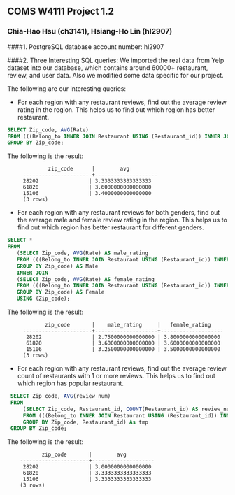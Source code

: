 ## COMS W4111 Project 1.2

### Chia-Hao Hsu (ch3141), Hsiang-Ho Lin (hl2907)

####1. PostgreSQL database account number: hl2907

####2. Three Interesting SQL queries:
   We imported the real data from Yelp dataset into our database, which contains around 60000+ restaurant, review, and user data. 
   Also we modified some data specific for our project.
   
   The following are our interesting queries:
  
  - For each region with any restaurant reviews, find out the average review rating in the region. This helps us to find out which region has better restaurant.
   
   ```sql
  SELECT Zip_code, AVG(Rate)
  FROM (((Belong_to INNER JOIN Restaurant USING (Restaurant_id)) INNER JOIN Region Using (Region_id)) INNER JOIN Review USING (Restaurant_id))
  GROUP BY Zip_code;
  ```
  The following is the result:

                 zip_code      |        avg         
         ----------------------+--------------------
         28202                | 3.3333333333333333
         61820                | 3.6000000000000000
         15106                | 3.4000000000000000
         (3 rows)

  - For each region with any restaurant reviews for both genders, find out the average male and female review rating in the region. This helps us to find out which region has better restaurant for different genders.
  
   ```sql
  SELECT *
  FROM 
      (SELECT Zip_code, AVG(Rate) AS male_rating
      FROM (((Belong_to INNER JOIN Restaurant USING (Restaurant_id)) INNER JOIN Region Using (Region_id)) INNER JOIN Review USING (Restaurant_id)) INNER JOIN (SELECT * FROM Person WHERE gender = 'male') AS tmp Using (Person_id)
      GROUP BY Zip_code) AS Male
      INNER JOIN
      (SELECT Zip_code, AVG(Rate) AS female_rating
      FROM (((Belong_to INNER JOIN Restaurant USING (Restaurant_id)) INNER JOIN Region Using (Region_id)) INNER JOIN Review USING (Restaurant_id)) INNER JOIN (SELECT * FROM Person WHERE gender = 'female') AS tmp Using (Person_id)
      GROUP BY Zip_code) AS Female 
      USING (Zip_code);
  ```
  The following is the result:


                zip_code       |    male_rating     |   female_rating    
         ----------------------+--------------------+--------------------
          28202                | 2.7500000000000000 | 3.8000000000000000
          61820                | 3.6000000000000000 | 3.6000000000000000
          15106                | 3.2500000000000000 | 3.5000000000000000
         (3 rows)

  - For each region with any restaurant reviews, find out the average review count of restaurants with 1 or more reviews. This helps us to find out which region has popular restaurant.

   ```sql
    SELECT Zip_code, AVG(review_num)
    FROM
        (SELECT Zip_code, Restaurant_id, COUNT(Restaurant_id) AS review_num
        FROM (((Belong_to INNER JOIN Restaurant USING (Restaurant_id)) INNER JOIN Region Using (Region_id)) INNER JOIN Review USING (Restaurant_id))
        GROUP BY Zip_code, Restaurant_id) As tmp
    GROUP BY Zip_code;
   ```
  The following is the result:

               zip_code       |        avg         
        ----------------------+--------------------
         28202                | 3.0000000000000000
         61820                | 3.3333333333333333
         15106                | 3.3333333333333333
        (3 rows)




